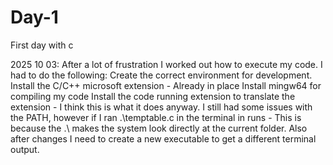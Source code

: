 # Day-1
First day with c

2025 10 03: After a lot of frustration I worked out how to execute my code. I had to do the following:
  Create the correct environment for development.
    Install the C/C++ microsoft extension - Already in place
    Install mingw64 for compiling my code
    Install the code running extension to translate the extension - I think this is what it does anyway. 
  I still had some issues with the PATH, however if I ran .\temptable.c in the terminal in runs - This is because the .\ makes the system look directly at the current folder. 
  Also after changes I need to create a new executable to get a different terminal output. 

